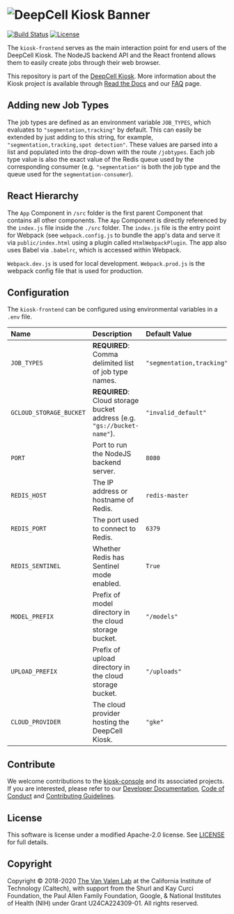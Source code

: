 # ![DeepCell Kiosk Banner](https://raw.githubusercontent.com/vanvalenlab/kiosk-console/master/docs/images/DeepCell_Kiosk_Banner.png)

[![Build Status](https://travis-ci.com/vanvalenlab/kiosk-frontend.svg?branch=master)](https://travis-ci.com/vanvalenlab/kiosk-frontend)
[![License](https://img.shields.io/badge/License-Apache%202.0-blue.svg)](/LICENSE)

The `kiosk-frontend` serves as the main interaction point for end users of the DeepCell Kiosk. The NodeJS backend API and the React frontend allows them to easily create jobs through their web browser.

This repository is part of the [DeepCell Kiosk](https://github.com/vanvalenlab/kiosk-console). More information about the Kiosk project is available through [Read the Docs](https://deepcell-kiosk.readthedocs.io/en/master) and our [FAQ](http://www.deepcell.org/faq) page.

## Adding new Job Types

The job types are defined as an environment variable `JOB_TYPES`, which evaluates to `"segmentation,tracking"` by default. This can easily be extended by just adding to this string, for example, `"segmentation,tracking,spot detection"`. These values are parsed into a list and populated into the drop-down with the route `/jobtypes`. Each job type value is also the exact value of the Redis queue used by the corresponding consumer (e.g. `"segmentation"` is both the job type and the queue used for the `segmentation-consumer`).

## React Hierarchy

The `App` Component in `/src` folder is the first parent Component that contains all other components. The `App` Component is directly referenced by the `index.js` file inside the `./src` folder. The `index.js` file is the entry point for Webpack (see `webpack.config.js` to bundle the app's data and serve it via `public/index.html` using a plugin called `HtmlWebpackPlugin`. The app also uses Babel via `.babelrc`, which is accessed within Webpack.

`Webpack.dev.js` is used for local development. `Webpack.prod.js` is the webpack config file that is used for production.

## Configuration

The `kiosk-frontend` can be configured using environmental variables in a `.env` file.

| Name | Description | Default Value |
| :--- | :--- | :--- |
| `JOB_TYPES` | **REQUIRED**: Comma delimited list of job type names. | `"segmentation,tracking"` |
| `GCLOUD_STORAGE_BUCKET` | **REQUIRED**: Cloud storage bucket address (e.g. `"gs://bucket-name"`). | `"invalid_default"` |
| `PORT` | Port to run the NodeJS backend server. | `8080` |
| `REDIS_HOST` | The IP address or hostname of Redis. | `redis-master` |
| `REDIS_PORT` | The port used to connect to Redis. | `6379` |
| `REDIS_SENTINEL` | Whether Redis has Sentinel mode enabled. | `True` |
| `MODEL_PREFIX` | Prefix of model directory in the cloud storage bucket. | `"/models"` |
| `UPLOAD_PREFIX` | Prefix of upload directory in the cloud storage bucket. | `"/uploads"` |
| `CLOUD_PROVIDER` | The cloud provider hosting the DeepCell Kiosk. | `"gke"` |

## Contribute

We welcome contributions to the [kiosk-console](https://github.com/vanvalenlab/kiosk-console) and its associated projects. If you are interested, please refer to our [Developer Documentation](https://deepcell-kiosk.readthedocs.io/en/master/DEVELOPER.html), [Code of Conduct](https://github.com/vanvalenlab/kiosk-console/blob/master/CODE_OF_CONDUCT.md) and [Contributing Guidelines](https://github.com/vanvalenlab/kiosk-console/blob/master/CONTRIBUTING.md).

## License

This software is license under a modified Apache-2.0 license. See [LICENSE](/LICENSE) for full  details.

## Copyright

Copyright © 2018-2020 [The Van Valen Lab](http://www.vanvalen.caltech.edu/) at the California Institute of Technology (Caltech), with support from the Shurl and Kay Curci Foundation, the Paul Allen Family Foundation, Google, & National Institutes of Health (NIH) under Grant U24CA224309-01.
All rights reserved.
